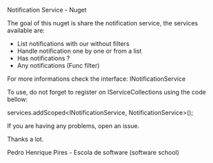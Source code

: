 Notification Service - Nuget

The goal of this nuget is share the notification service, the services available are:

* List notifications with our without filters
* Handle notification one by one or from a list
* Has notifications ?
* Any notifications (Func filter)

For more informations check the interface: INotificationService

To use, do not forget to register on IServiceCollections using the code bellow:

services.addScoped<INotificationService, NotificationService>();


If you are having any problems, open an issue.

Thanks a lot.

Pedro Henrique Pires - Escola de software (software school)